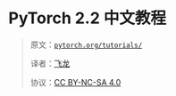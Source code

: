 # PyTorch 2.2 中文教程

> 原文：[`pytorch.org/tutorials/`](https://pytorch.org/tutorials/)
>
> 译者：[飞龙](https://github.com/wizardforcel)
>
> 协议：[CC BY-NC-SA 4.0](http://creativecommons.org/licenses/by-nc-sa/4.0/)